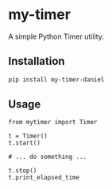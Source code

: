 # my-timer

A simple Python Timer utility.

## Installation

```bash
pip install my-timer-daniel
```

## Usage
```
from mytimer import Timer

t = Timer()
t.start()

# ... do something ...

t.stop()
t.print_elapsed_time
```